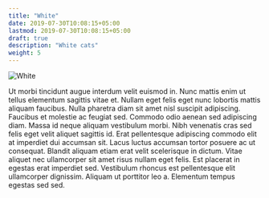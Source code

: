 ```yaml
---
title: "White"
date: 2019-07-30T10:08:15+05:00
lastmod: 2019-07-30T10:08:15+05:00
draft: true
description: "White cats"
weight: 5
---
```


![White](../../img/white.png)

Ut morbi tincidunt augue interdum velit euismod in. Nunc mattis enim ut tellus elementum sagittis vitae et. Nullam eget felis eget nunc lobortis mattis aliquam faucibus. Nulla pharetra diam sit amet nisl suscipit adipiscing. Faucibus et molestie ac feugiat sed. Commodo odio aenean sed adipiscing diam. Massa id neque aliquam vestibulum morbi. Nibh venenatis cras sed felis eget velit aliquet sagittis id. Erat pellentesque adipiscing commodo elit at imperdiet dui accumsan sit. Lacus luctus accumsan tortor posuere ac ut consequat. Blandit aliquam etiam erat velit scelerisque in dictum. Vitae aliquet nec ullamcorper sit amet risus nullam eget felis. Est placerat in egestas erat imperdiet sed. Vestibulum rhoncus est pellentesque elit ullamcorper dignissim. Aliquam ut porttitor leo a. Elementum tempus egestas sed sed.
